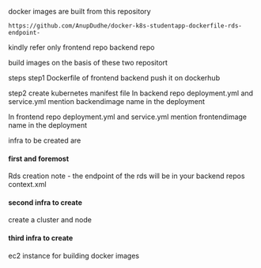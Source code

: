 docker images are built from this repository 
````
https://github.com/AnupDudhe/docker-k8s-studentapp-dockerfile-rds-endpoint-
````
kindly refer only 
frontend repo
backend repo

build images on the basis of these two repositort

steps
step1
Dockerfile of frontend backend
push it on dockerhub

step2
create kubernetes manifest file
In
backend repo
deployment.yml and service.yml
mention backendimage name in the deployment

In
frontend repo
deployment.yml and service.yml
mention frontendimage name in the deployment

infra to be created are
#### first and foremost ####
Rds creation
note - the endpoint of the rds will be in your backend repos context.xml

#### second infra to create ####
create a cluster and node 

#### third infra to create ####
ec2 instance for building docker images

